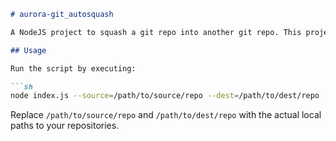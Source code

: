 ```markdown
# aurora-git_autosquash

A NodeJS project to squash a git repo into another git repo. This project takes in the local paths of two git repositories and squashes the history of the first repository into the second repository.

## Usage

Run the script by executing:

```sh
node index.js --source=/path/to/source/repo --dest=/path/to/dest/repo
```

Replace `/path/to/source/repo` and `/path/to/dest/repo` with the actual local paths to your repositories.
```

